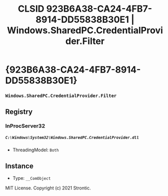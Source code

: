 ﻿---
title: "CLSID 923B6A38-CA24-4FB7-8914-DD55838B30E1 | Windows.SharedPC.CredentialProvider.Filter"
excerpt: What is COM-Object CLSID 923B6A38-CA24-4FB7-8914-DD55838B30E1?
---

# {923B6A38-CA24-4FB7-8914-DD55838B30E1}

### `Windows.SharedPC.CredentialProvider.Filter`

## Registry


### InProcServer32

##### `C:\Windows\System32\Windows.SharedPC.CredentialProvider.dll`
* ThreadingModel: `Both`

## Instance

* Type: `__ComObject`

MIT License. Copyright (c) 2021 Strontic.


